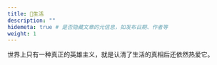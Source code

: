 ```yaml
---
title: 🍉生活
description: ""
hidemeta: true # 是否隐藏文章的元信息，如发布日期、作者等
weight: 1
---
```


世界上只有一种真正的英雄主义，就是认清了生活的真相后还依然热爱它。